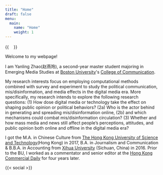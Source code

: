 ```yaml
---
title: "Home"
draft: false
menu:
  main:
    name: "Home"
    weight: 1
---
```


{{<image float="left" width="16em" height="16.5em" frame="true" caption="Yanling Zhao, M.A.in Emerging Media Studies  Email: lingzhao@bu.edu " src="img/profile.jpeg" >}}

 Welcome to my webpage!

I am Yanling Zhao(赵燕玲), a second-year master student majoring in Emerging Media Studies at [Boston University](https://www.bu.edu/)'s [College of Communication](https://www.bu.edu/com/). 

My research interests focus on employing computational methods combined with survey and experiment to study the political communication, mis/disinformation, and media effects in the digital media era. More specifically, my research intends to explore the following research questions: (1) How dose digital media or technology take the effect on shaping public opinion or political behaviors? (2a) Who is the actor behind in generating and spreading mis/disinformation online, (2b) and which mechanisms could combat mis/disinformation circulation? (3) Whether and how mass media and news still affect people’s perceptions, attitudes, and public opinion both online and offline in the digital media era? 

I got the M.A. in Chinese Culture from [The Hong Kong University of Science and Technology](https://hkust.edu.hk/)(Hong Kong) in 2017, B.A. in Journalism and Communication & B.B.A. in Accounting from [Xihua University](http://www.xhu.edu.cn/) (Sichuan, China) in 2016. Prior to the BU, I worked as a commentator and senior editor at the [Hong Kong Commercial Daily](http://www.hkcd.com/) for four years later.                   

{{< social >}}
